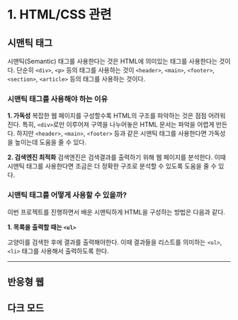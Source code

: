 # 1. HTML/CSS 관련

## 시맨틱 태그

시맨틱(Semantic) 태그를 사용한다는 것은 HTML에 의미있는 태그를 사용한다는 것이다. 단순히 `<div>`, `<p>` 등의 태그를 사용하는 것이 `<header>`, `<main>`, `<footer>`, `<section>`, `<article>` 등의 태그를 사용하는 것이다.

### 시맨틱 태그를 사용해야 하는 이유

**1. 가독성**
복잡한 웹 페이지를 구성할수록 HTML의 구조를 파악하는 것은 점점 어려워진다. 특히, `<div>`로만 이루어져 구역을 나누어놓은 HTML 문서는 파악을 어렵게 만든다. 하지만 `<header>`, `<main>`, `<footer>` 등과 같은 시맨틱 태그를 사용한다면 가독성을 높이는데 도움을 줄 수 있다.

**2. 검색엔진 최적화**
검색엔진은 검색결과를 출력하기 위해 웹 페이지를 분석한다. 이때 시맨틱 태그를 사용한다면 조금은 더 정확한 구조로 분석할 수 있도록 도움을 줄 수 있다.

### 시맨틱 태그를 어떻게 사용할 수 있을까?

이번 프로젝트를 진행하면서 배운 시맨틱하게 HTML을 구성하는 방법은 다음과 같다.

**1. 목록을 출력할 때는 `<ul>`**

고양이를 검색한 후에 결과를 출력해야한다. 이때 결과들을 리스트를 의미하는 `<ul>`, `<li>` 태그를 사용해서 출력하도록 한다.

---

## 반응형 웹

## 다크 모드
